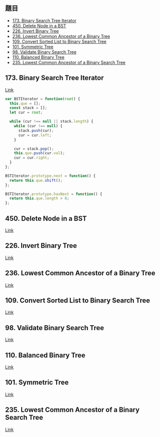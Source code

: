 ## 題目

* [173. Binary Search Tree Iterator](https://leetcode.com/problems/binary-search-tree-iterator/)
* [450. Delete Node in a BST](https://leetcode.com/problems/delete-node-in-a-bst/)
* [226. Invert Binary Tree](https://leetcode.com/problems/invert-binary-tree/)
* [236. Lowest Common Ancestor of a Binary Tree](https://leetcode.com/problems/lowest-common-ancestor-of-a-binary-tree/)
* [109. Convert Sorted List to Binary Search Tree](https://leetcode.com/problems/convert-sorted-list-to-binary-search-tree/)
* [101. Symmetric Tree](https://leetcode.com/problems/symmetric-tree/)
* [98. Validate Binary Search Tree](https://leetcode.com/problems/validate-binary-search-tree/)
* [110. Balanced Binary Tree](https://leetcode.com/problems/balanced-binary-tree/)
* [235. Lowest Common Ancestor of a Binary Search Tree](https://leetcode.com/problems/lowest-common-ancestor-of-a-binary-search-tree/)

## 173. Binary Search Tree Iterator

[Link](https://leetcode.com/problems/binary-search-tree-iterator/submissions/)

```javascript
var BSTIterator = function(root) {
  this.que = [];
  const stack = [];
  let cur = root;

  while (cur !== null || stack.length) {
    while (cur !== null) {
      stack.push(cur);
      cur = cur.left;
    }

    cur = stack.pop();
    this.que.push(cur.val);
    cur = cur.right;
  }
};

BSTIterator.prototype.next = function() {
  return this.que.shift();
};

BSTIterator.prototype.hasNext = function() {
  return this.que.length > 0;
};
```

## 450. Delete Node in a BST

[Link]()

## 226. Invert Binary Tree

[Link]()

## 236. Lowest Common Ancestor of a Binary Tree

[Link]()

## 109. Convert Sorted List to Binary Search Tree

[Link]()

## 98. Validate Binary Search Tree

[Link]()

## 110. Balanced Binary Tree

[Link]()


## 101. Symmetric Tree

[Link]()


## 235. Lowest Common Ancestor of a Binary Search Tree

[Link]()

